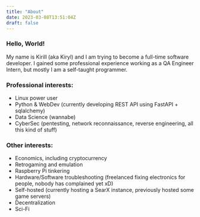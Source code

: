 ```yaml
---
title: "About"
date: 2023-03-08T13:51:04Z
draft: false
---
```


### Hello, World!

My name is Kirill (aka Kiryl) and I am trying to become a full-time software developer. I gained some professional experience working as a QA Engineer Intern, but mostly I am a self-taught programmer. 

### Professional interests:
- Linux power user
- Python & WebDev (currently developing REST API using FastAPI + sqlalchemy)
- Data Science (wannabe)
- CyberSec (pentesting, network reconnaissance, reverse engineering, all this kind of stuff)

### Other interests:
- Economics, including cryptocurrency
- Retrogaming and emulation
- Raspberry Pi tinkering
- Hardware/Software troubleshooting (freelanced fixing electronics for people, nobody has complained yet xD) 
- Self-hosted (currently hosting a SearX instance, previously hosted some game servers)
- Decentralization 
- Sci-Fi





